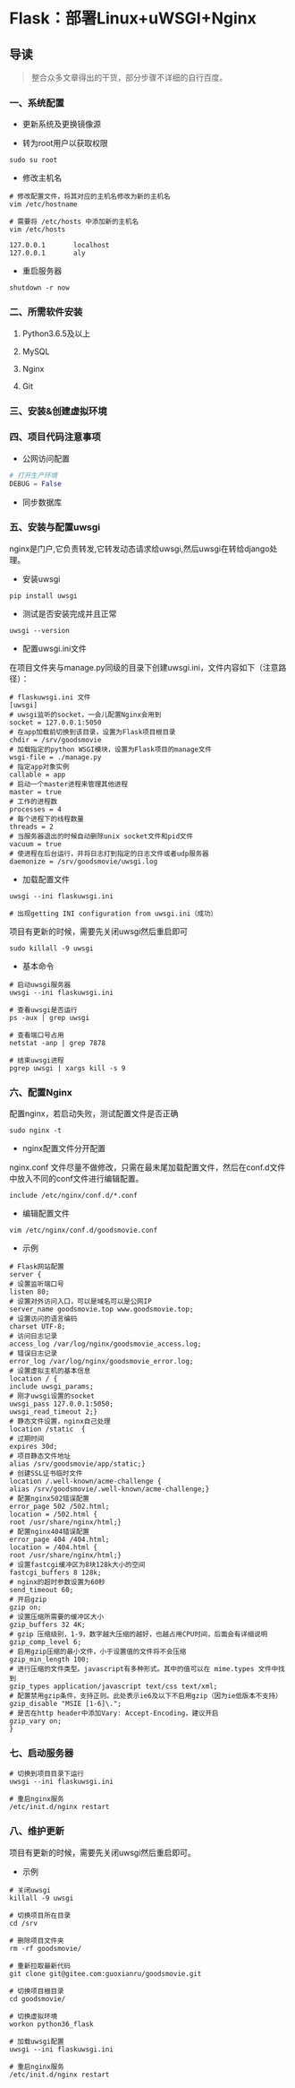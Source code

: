 # Flask：部署Linux+uWSGI+Nginx

## 导读

> 整合众多文章得出的干货，部分步骤不详细的自行百度。

### 一、系统配置

- 更新系统及更换镜像源

- 转为root用户以获取权限

```shell
sudo su root
```

- 修改主机名

```shell
# 修改配置文件，将其对应的主机名修改为新的主机名
vim /etc/hostname

# 需要将 /etc/hosts 中添加新的主机名
vim /etc/hosts

127.0.0.1       localhost
127.0.0.1       aly
```

- 重启服务器  

```shell
shutdown -r now
```

### 二、所需软件安装

1. Python3.6.5及以上

2. MySQL

3. Nginx

4. Git

### 三、安装&创建虚拟环境

### 四、项目代码注意事项

- 公网访问配置

```python
# 打开生产环境
DEBUG = False
```

- 同步数据库

### 五、安装与配置uwsgi

nginx是门户,它负责转发,它转发动态请求给uwsgi,然后uwsgi在转给django处理。

- 安装uwsgi

```shell
pip install uwsgi
```

- 测试是否安装完成并且正常

```shell
uwsgi --version
```

- 配置uwsgi.ini文件

在项目文件夹与manage.py同级的目录下创建uwsgi.ini，文件内容如下（注意路径）：

```shell
# flaskuwsgi.ini 文件
[uwsgi]
# uwsgi监听的socket，一会儿配置Nginx会用到
socket = 127.0.0.1:5050
# 在app加载前切换到该目录，设置为Flask项目根目录
chdir = /srv/goodsmovie
# 加载指定的python WSGI模块，设置为Flask项目的manage文件
wsgi-file = ./manage.py
# 指定app对象实例
callable = app
# 启动一个master进程来管理其他进程
master = true
# 工作的进程数
processes = 4
# 每个进程下的线程数量
threads = 2
# 当服务器退出的时候自动删除unix socket文件和pid文件
vacuum = true
# 使进程在后台运行，并将日志打到指定的日志文件或者udp服务器
daemonize = /srv/goodsmovie/uwsgi.log
```

- 加载配置文件

```shell
uwsgi --ini flaskuwsgi.ini

# 出现getting INI configuration from uwsgi.ini（成功）
```

项目有更新的时候，需要先关闭uwsgi然后重启即可

```shell
sudo killall -9 uwsgi
```

- 基本命令

```shell
# 启动uwsgi服务器
uwsgi --ini flaskuwsgi.ini

# 查看uwsgi是否运行
ps -aux | grep uwsgi

# 查看端口号占用
netstat -anp | grep 7878

# 结束uwsgi进程
pgrep uwsgi | xargs kill -s 9
```

### 六、配置Nginx

配置nginx，若启动失败，测试配置文件是否正确

```shell
sudo nginx -t
```

- nginx配置文件分开配置

nginx.conf 文件尽量不做修改，只需在最末尾加载配置文件，然后在conf.d文件中放入不同的conf文件进行编辑配置。

```shell
include /etc/nginx/conf.d/*.conf
```

- 编辑配置文件

```shell
vim /etc/nginx/conf.d/goodsmovie.conf
```

- 示例

```shell
# Flask网站配置
server {
# 设置监听端口号
listen 80;
# 设置对外访问入口，可以是域名可以是公网IP
server_name goodsmovie.top www.goodsmovie.top;
# 设置访问的语言编码
charset UTF-8;
# 访问日志记录
access_log /var/log/nginx/goodsmovie_access.log;
# 错误日志记录
error_log /var/log/nginx/goodsmovie_error.log;
# 设置虚拟主机的基本信息
location / {
include uwsgi_params;
# 刚才uwsgi设置的socket
uwsgi_pass 127.0.0.1:5050;
uwsgi_read_timeout 2;}
# 静态文件设置，nginx自己处理
location /static  {
# 过期时间
expires 30d;
# 项目静态文件地址
alias /srv/goodsmovie/app/static;}
# 创建SSL证书临时文件
location /.well-known/acme-challenge {
alias /srv/goodsmovie/.well-known/acme-challenge;}
# 配置nginx502错误配置
error_page 502 /502.html;
location = /502.html {
root /usr/share/nginx/html;}
# 配置nginx404错误配置
error_page 404 /404.html;
location = /404.html {
root /usr/share/nginx/html;}
# 设置fastcgi缓冲区为8块128k大小的空间
fastcgi_buffers 8 128k;
# nginx的超时参数设置为60秒
send_timeout 60;
# 开启gzip
gzip on;
# 设置压缩所需要的缓冲区大小
gzip_buffers 32 4K;
# gzip 压缩级别，1-9，数字越大压缩的越好，也越占用CPU时间，后面会有详细说明
gzip_comp_level 6;
# 启用gzip压缩的最小文件，小于设置值的文件将不会压缩
gzip_min_length 100;
# 进行压缩的文件类型。javascript有多种形式。其中的值可以在 mime.types 文件中找到
gzip_types application/javascript text/css text/xml;
# 配置禁用gzip条件，支持正则。此处表示ie6及以下不启用gzip（因为ie低版本不支持）
gzip_disable "MSIE [1-6]\.";
# 是否在http header中添加Vary: Accept-Encoding，建议开启
gzip_vary on;
}
```

### 七、启动服务器

```shell
# 切换到项目目录下运行
uwsgi --ini flaskuwsgi.ini

# 重启nginx服务
/etc/init.d/nginx restart
```

### 八、维护更新

项目有更新的时候，需要先关闭uwsgi然后重启即可。

- 示例

```shell
# 关闭uwsgi
killall -9 uwsgi

# 切换项目所在目录
cd /srv

# 删除项目文件夹
rm -rf goodsmovie/

# 重新拉取最新代码
git clone git@gitee.com:guoxianru/goodsmovie.git

# 切换项目根目录
cd goodsmovie/

# 切换虚拟环境
workon python36_flask

# 加载uwsgi配置
uwsgi --ini flaskuwsgi.ini

# 重启nginx服务
/etc/init.d/nginx restart
```
